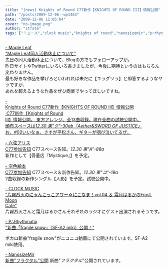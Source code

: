 ```yaml
---
title: "[news] Knights of Round C77新作【KNIGHTS OF ROUND III】情報公開"
path: "/posts/2009-12-06--wp1463"
date: "2009-12-06 11:05:04"
cover: "no-image.png"
author: "stfate"
tags: ["ニュース","clock music","knights of round","nanosizemir","p∴rhythmatiq","空色絵本","霜月はるか"]
---
```


<style type="text/css">
<!--
p {white-space: pre-wrap};
-->
</style>

<a  href="http://ameblo.jp/shimotsukin/" target="_blank">- Maple Leaf "Maple Leaf同人活動休止について"</a>
先日の同人活動休止について、Blogの方でもフォローアップが。
昨日サイトやTwitterにいろいろ書きましたが、今後に期待というのはもちろん変わりません。
最も好きな作品を挙げろといわれれば未だに【ユラグソラ】と即答するようなヤツですが、
あれを超えるような作品をぜひ商業でやってほしいですね。

<a  href="http://www.radio-mnc.net/KNTS-0003/" target="_blank">- Knights of Round C77新作【KNIGHTS OF ROUND III】情報公開</a>
<a href="http://www.radio-mnc.net/KNTS-0003/">
C77新作【Knights of Round III】情報公開。
東方アレンジ、全13曲収録。現在全曲の試聴公開中。
頒布スペースは<em>12.30 東"ク"-30ab「Aether&SWORD OF JUSTICE」</em>
お、#02いいなぁ。さすが平松さん、ギターが咽び泣いてるぜ。

<a  href="http://www.rokugen.net/" target="_blank">- 六弦アリス C77参加告知</a>
C77スペース告知。<em>12.30 東"A"-88a</em>
新作として【骨董店『Mystique』】を予定。

<a  href="http://www.sorairoehon.net/" target="_blank">- 空色絵本 C77参加告知</a>
C77スペース＆新作告知。<em>12.30 東"コ"-19a</em>
2曲収録の新作シングル【人影】を予定。試聴公開中。

<a  href="http://clock-music.net/" target="_blank">- CLOCK MUSIC "片霧烈火のにゃんこっこアワー☆にこなま！vol.04 ＆ 霜月はるかのFrost Moon Cafe"</a>
片霧烈火さんと霜月はるかさんそれぞれのラジオにゲスト出演されるそうです。

<a  href="http://prq.blog44.fc2.com/" target="_blank">- P∴Rhythmatiq "新曲「fragile snow」（SF-A2 miki）公開！"</a>

ボカロ新曲"fragile snow"がニコニコ動画にて公開されています。SF-A2 miki使用。

<a  href="http://nanosizemir.com/" target="_blank">- NanosizeMir 新曲"フラクタル"公開</a>
新曲"<em>フラクタル</em>"公開されています。